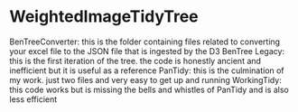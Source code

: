 # WeightedImageTidyTree

BenTreeConverter: this is the folder containing files related to converting your excel file to the JSON file that is ingested by the D3
BenTree Legacy: this is the first iteration of the tree. the code is honestly ancient and inefficient but it is useful as a reference
PanTidy: this is the culmination of my work. just two files and very easy to get up and running
WorkingTidy: this code works but is missing the bells and whistles of PanTidy and is also less efficient
